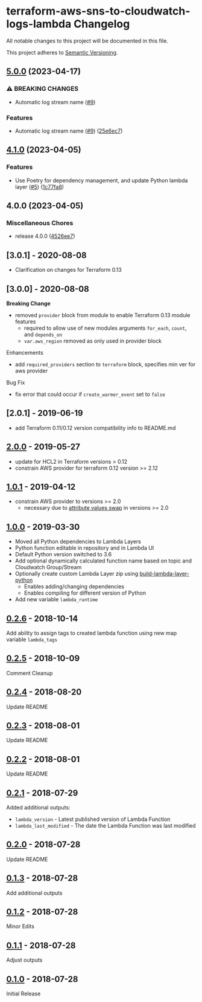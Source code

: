 terraform-aws-sns-to-cloudwatch-logs-lambda Changelog
=====================================================

All notable changes to this project will be documented in this file.

This project adheres to [Semantic Versioning](http://semver.org/spec/v2.0.0.html).


## [5.0.0](https://github.com/ordinaryexperts/terraform-aws-sns-cloudwatch-logs/compare/v4.1.0...v5.0.0) (2023-04-17)


### ⚠ BREAKING CHANGES

* Automatic log stream name ([#9](https://github.com/ordinaryexperts/terraform-aws-sns-cloudwatch-logs/issues/9))

### Features

* Automatic log stream name ([#9](https://github.com/ordinaryexperts/terraform-aws-sns-cloudwatch-logs/issues/9)) ([25e6ec7](https://github.com/ordinaryexperts/terraform-aws-sns-cloudwatch-logs/commit/25e6ec7f999727786ccf13832358abc97655e08f))

## [4.1.0](https://github.com/ordinaryexperts/terraform-aws-sns-cloudwatch-logs/compare/v4.0.0...v4.1.0) (2023-04-05)


### Features

* Use Poetry for dependency management, and update Python lambda layer ([#5](https://github.com/ordinaryexperts/terraform-aws-sns-cloudwatch-logs/issues/5)) ([1c77fa8](https://github.com/ordinaryexperts/terraform-aws-sns-cloudwatch-logs/commit/1c77fa83581f5e9cbbe529a0791acd01b38f46c4))

## 4.0.0 (2023-04-05)


### Miscellaneous Chores

* release 4.0.0 ([4526ee7](https://github.com/jmcvetta/terraform-aws-sns-cloudwatch-logs/commit/4526ee709559aec2b6324061496c64b90d902308))

## [3.0.1] - 2020-08-08

- Clarification on changes for Terraform 0.13

## [3.0.0] - 2020-08-08

**Breaking Change**

- removed `provider` block from module to enable Terraform 0.13 module features
  - required to allow use of new modules arguments `for_each`, `count`, and `depends_on`
  - `var.aws_region` removed as only used in provider block

Enhancements

- add `required_providers` section to `terraform` block, specifies min ver for aws provider

Bug Fix

- fix error that could occur if `create_warmer_event` set to `false`

## [2.0.1] - 2019-06-19

- add Terraform 0.11/0.12 version compatibility info to README.md

## [2.0.0] - 2019-05-27

- update for HCL2 in Terraform versions > 0.12
- constrain AWS provider for terraform 0.12 version >= 2.12

## [1.0.1] - 2019-04-12

- constrain AWS provider to versions >= 2.0
  - necessary due to [attribute values swap](https://www.terraform.io/docs/providers/aws/guides/version-2-upgrade.html#arn-and-layer_arn-attribute-value-swap) in versions >= 2.0

## [1.0.0] - 2019-03-30

- Moved all Python dependencies to Lambda Layers
- Python function editable in repository and in Lambda UI
- Default Python version switched to 3.6
- Add optional dynamically calculated function name based on topic and Cloudwatch Group/Stream
- Optionally create custom Lambda Layer zip using [build-lambda-layer-python](https://github.com/robertpeteuil/build-lambda-layer-python)
  - Enables adding/changing dependencies
  - Enables compiling for different version of Python
- Add new variable `lambda_runtime`

## [0.2.6] - 2018-10-14

Add ability to assign tags to created lambda function using new map variable `lambda_tags`

## [0.2.5] - 2018-10-09

Comment Cleanup

## [0.2.4] - 2018-08-20

Update README

## [0.2.3] - 2018-08-01

Update README

## [0.2.2] - 2018-08-01

Update README

## [0.2.1] - 2018-07-29

Added additional outputs:

- `lambda_version` - Latest published version of Lambda Function
- `lambda_last_modified` - The date the Lambda Function was last modified

## [0.2.0] - 2018-07-28

Update README

## [0.1.3] - 2018-07-28

Add additional outputs

## [0.1.2] - 2018-07-28

Minor Edits

## [0.1.1] - 2018-07-28

Adjust outputs

## [0.1.0] - 2018-07-28

Initial Release

[2.0.0]: https://github.com/robertpeteuil/terraform-aws-sns-to-cloudwatch-logs-lambda/compare/1.0.1...2.0.0
[1.0.1]: https://github.com/robertpeteuil/terraform-aws-sns-to-cloudwatch-logs-lambda/compare/1.0.0...1.0.1
[1.0.0]: https://github.com/robertpeteuil/terraform-aws-sns-to-cloudwatch-logs-lambda/compare/0.2.6...1.0.0
[0.2.6]: https://github.com/robertpeteuil/terraform-aws-sns-to-cloudwatch-logs-lambda/compare/0.2.5...0.2.6
[0.2.5]: https://github.com/robertpeteuil/terraform-aws-sns-to-cloudwatch-logs-lambda/compare/0.2.4...0.2.5
[0.2.4]: https://github.com/robertpeteuil/terraform-aws-sns-to-cloudwatch-logs-lambda/compare/0.2.3...0.2.4
[0.2.3]: https://github.com/robertpeteuil/terraform-aws-sns-to-cloudwatch-logs-lambda/compare/0.2.2...0.2.3
[0.2.2]: https://github.com/robertpeteuil/terraform-aws-sns-to-cloudwatch-logs-lambda/compare/0.2.1...0.2.2
[0.2.1]: https://github.com/robertpeteuil/terraform-aws-sns-to-cloudwatch-logs-lambda/compare/0.2.0...0.2.1
[0.2.0]: https://github.com/robertpeteuil/terraform-aws-sns-to-cloudwatch-logs-lambda/compare/0.1.3...0.2.0
[0.1.3]: https://github.com/robertpeteuil/terraform-aws-sns-to-cloudwatch-logs-lambda/compare/0.1.2...0.1.3
[0.1.2]: https://github.com/robertpeteuil/terraform-aws-sns-to-cloudwatch-logs-lambda/compare/0.1.1...0.1.2
[0.1.1]: https://github.com/robertpeteuil/terraform-aws-sns-to-cloudwatch-logs-lambda/compare/0.1.0...0.1.1
[0.1.0]: https://github.com/robertpeteuil/terraform-aws-sns-to-cloudwatch-logs-lambda/tree/0.1.0
